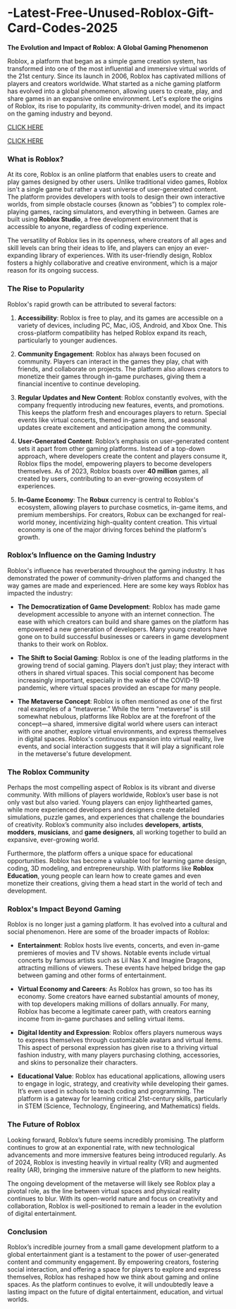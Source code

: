 # -Latest-Free-Unused-Roblox-Gift-Card-Codes-2025

**The Evolution and Impact of Roblox: A Global Gaming Phenomenon**

Roblox, a platform that began as a simple game creation system, has transformed into one of the most influential and immersive virtual worlds of the 21st century. Since its launch in 2006, Roblox has captivated millions of players and creators worldwide. What started as a niche gaming platform has evolved into a global phenomenon, allowing users to create, play, and share games in an expansive online environment. Let's explore the origins of Roblox, its rise to popularity, its community-driven model, and its impact on the gaming industry and beyond.

[CLICK HERE](https://tinyurl.com/ycy7cnvj) 

[CLICK HERE](https://tinyurl.com/ycy7cnvj) 

### **What is Roblox?**

At its core, Roblox is an online platform that enables users to create and play games designed by other users. Unlike traditional video games, Roblox isn't a single game but rather a vast universe of user-generated content. The platform provides developers with tools to design their own interactive worlds, from simple obstacle courses (known as “obbies”) to complex role-playing games, racing simulators, and everything in between. Games are built using **Roblox Studio**, a free development environment that is accessible to anyone, regardless of coding experience.

The versatility of Roblox lies in its openness, where creators of all ages and skill levels can bring their ideas to life, and players can enjoy an ever-expanding library of experiences. With its user-friendly design, Roblox fosters a highly collaborative and creative environment, which is a major reason for its ongoing success.

### **The Rise to Popularity**

Roblox's rapid growth can be attributed to several factors:

1. **Accessibility**: Roblox is free to play, and its games are accessible on a variety of devices, including PC, Mac, iOS, Android, and Xbox One. This cross-platform compatibility has helped Roblox expand its reach, particularly to younger audiences.

2. **Community Engagement**: Roblox has always been focused on community. Players can interact in the games they play, chat with friends, and collaborate on projects. The platform also allows creators to monetize their games through in-game purchases, giving them a financial incentive to continue developing.

3. **Regular Updates and New Content**: Roblox constantly evolves, with the company frequently introducing new features, events, and promotions. This keeps the platform fresh and encourages players to return. Special events like virtual concerts, themed in-game items, and seasonal updates create excitement and anticipation among the community.

4. **User-Generated Content**: Roblox’s emphasis on user-generated content sets it apart from other gaming platforms. Instead of a top-down approach, where developers create the content and players consume it, Roblox flips the model, empowering players to become developers themselves. As of 2023, Roblox boasts over **40 million** games, all created by users, contributing to an ever-growing ecosystem of experiences.

5. **In-Game Economy**: The **Robux** currency is central to Roblox's ecosystem, allowing players to purchase cosmetics, in-game items, and premium memberships. For creators, Robux can be exchanged for real-world money, incentivizing high-quality content creation. This virtual economy is one of the major driving forces behind the platform's growth.

### **Roblox’s Influence on the Gaming Industry**

Roblox's influence has reverberated throughout the gaming industry. It has demonstrated the power of community-driven platforms and changed the way games are made and experienced. Here are some key ways Roblox has impacted the industry:

- **The Democratization of Game Development**: Roblox has made game development accessible to anyone with an internet connection. The ease with which creators can build and share games on the platform has empowered a new generation of developers. Many young creators have gone on to build successful businesses or careers in game development thanks to their work on Roblox.

- **The Shift to Social Gaming**: Roblox is one of the leading platforms in the growing trend of social gaming. Players don’t just play; they interact with others in shared virtual spaces. This social component has become increasingly important, especially in the wake of the COVID-19 pandemic, where virtual spaces provided an escape for many people.

- **The Metaverse Concept**: Roblox is often mentioned as one of the first real examples of a “metaverse.” While the term "metaverse" is still somewhat nebulous, platforms like Roblox are at the forefront of the concept—a shared, immersive digital world where users can interact with one another, explore virtual environments, and express themselves in digital spaces. Roblox's continuous expansion into virtual reality, live events, and social interaction suggests that it will play a significant role in the metaverse's future development.

### **The Roblox Community**

Perhaps the most compelling aspect of Roblox is its vibrant and diverse community. With millions of players worldwide, Roblox’s user base is not only vast but also varied. Young players can enjoy lighthearted games, while more experienced developers and designers create detailed simulations, puzzle games, and experiences that challenge the boundaries of creativity. Roblox’s community also includes **developers**, **artists**, **modders**, **musicians**, and **game designers**, all working together to build an expansive, ever-growing world.

Furthermore, the platform offers a unique space for educational opportunities. Roblox has become a valuable tool for learning game design, coding, 3D modeling, and entrepreneurship. With platforms like **Roblox Education**, young people can learn how to create games and even monetize their creations, giving them a head start in the world of tech and development.

### **Roblox's Impact Beyond Gaming**

Roblox is no longer just a gaming platform. It has evolved into a cultural and social phenomenon. Here are some of the broader impacts of Roblox:

- **Entertainment**: Roblox hosts live events, concerts, and even in-game premieres of movies and TV shows. Notable events include virtual concerts by famous artists such as Lil Nas X and Imagine Dragons, attracting millions of viewers. These events have helped bridge the gap between gaming and other forms of entertainment.

- **Virtual Economy and Careers**: As Roblox has grown, so too has its economy. Some creators have earned substantial amounts of money, with top developers making millions of dollars annually. For many, Roblox has become a legitimate career path, with creators earning income from in-game purchases and selling virtual items.

- **Digital Identity and Expression**: Roblox offers players numerous ways to express themselves through customizable avatars and virtual items. This aspect of personal expression has given rise to a thriving virtual fashion industry, with many players purchasing clothing, accessories, and skins to personalize their characters.

- **Educational Value**: Roblox has educational applications, allowing users to engage in logic, strategy, and creativity while developing their games. It’s even used in schools to teach coding and programming. The platform is a gateway for learning critical 21st-century skills, particularly in STEM (Science, Technology, Engineering, and Mathematics) fields.

### **The Future of Roblox**

Looking forward, Roblox’s future seems incredibly promising. The platform continues to grow at an exponential rate, with new technological advancements and more immersive features being introduced regularly. As of 2024, Roblox is investing heavily in virtual reality (VR) and augmented reality (AR), bringing the immersive nature of the platform to new heights.

The ongoing development of the metaverse will likely see Roblox play a pivotal role, as the line between virtual spaces and physical reality continues to blur. With its open-world nature and focus on creativity and collaboration, Roblox is well-positioned to remain a leader in the evolution of digital entertainment.

### **Conclusion**

Roblox’s incredible journey from a small game development platform to a global entertainment giant is a testament to the power of user-generated content and community engagement. By empowering creators, fostering social interaction, and offering a space for players to explore and express themselves, Roblox has reshaped how we think about gaming and online spaces. As the platform continues to evolve, it will undoubtedly leave a lasting impact on the future of digital entertainment, education, and virtual worlds.
